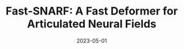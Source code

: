 ---
layout: post
categories: research
title: "Fast-SNARF: A Fast Deformer for Articulated Neural Fields"
authors: <strong>Xu Chen</strong>*, Tianjian Jiang*, Jie Song, Max Rietmann, Andreas Geiger, Michael Black, Otmar Hilliges
date: 2023-05-01
venue: "IEEE Transactions on Pattern Analysis and Machine Intelligence"
image: https://ait.ethz.ch/assets/projects/fast_snarf/teaser.png
website: https://github.com/xuchen-ethz/fast-snarf
paper: https://dataset.ait.ethz.ch/downloads/fast-snarf/paper.pdf
code: https://github.com/xuchen-ethz/fast-snarf
---